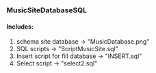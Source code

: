 ### MusicSiteDatabaseSQL
#### Includes:
1. schema site database -> "MusicDatabase.png"
1. SQL scripts  -> "ScriptMusicSite.sql"
1. Insert script for fill database -> "INSERT.sql"
3. Select script -> "select2.sql"

